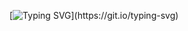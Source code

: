[![Typing SVG](https://readme-typing-svg.demolab.com?font=Fira+Code&pause=1000&width=435&lines=Ol%C3%A1%2C+meu+nome+%C3%A9+Jefferson!!;Bem-vindo(a)+ao+meu+perfil!)](https://git.io/typing-svg)



